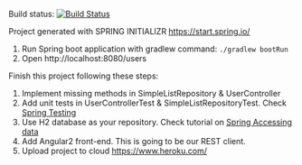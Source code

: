 Build status: [![Build Status](https://travis-ci.org/jwojciec/training.svg?branch=master)](https://travis-ci.org/jwojciec/training)

Project generated with SPRING INITIALIZR https://start.spring.io/

1. Run Spring boot application with gradlew command:
```./gradlew bootRun```
2. Open http://localhost:8080/users

Finish this project following these steps:
1. Implement missing methods in SimpleListRepository & UserController
2. Add unit tests in UserControllerTest & SimpleListRepositoryTest. Check
[Spring Testing](https://docs.spring.io/spring-boot/docs/current/reference/html/boot-features-testing.html)
3. Use H2 database as your repository. Check tutorial on
[Spring Accessing data](https://spring.io/guides/gs/accessing-data-jpa/)
4. Add Angular2 front-end. This is going to be our REST client.
5. Upload project to cloud https://www.heroku.com/

